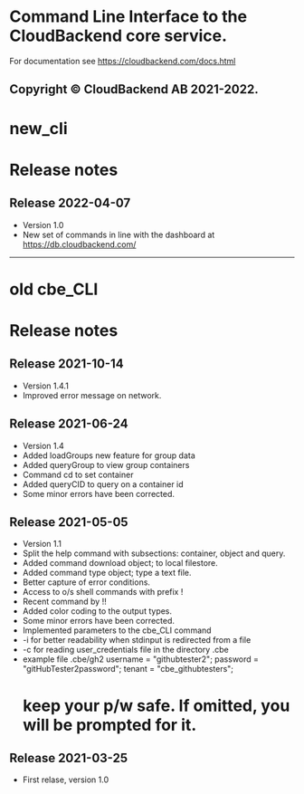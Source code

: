# Command Line Interface to the CloudBackend core service.

For documentation see  https://cloudbackend.com/docs.html

Copyright © CloudBackend AB 2021-2022.
--------------------------------------

new_cli
=======

Release notes
=============

Release 2022-04-07
------------------
* Version 1.0
* New set of commands in line with the dashboard at https://db.cloudbackend.com/


-----

old cbe_CLI
===========

Release notes
=============

Release 2021-10-14
------------------
* Version 1.4.1
* Improved error message on network.

Release 2021-06-24
------------------
* Version 1.4
* Added loadGroups new feature for group data
* Added queryGroup to view group containers
* Command cd to set container
* Added queryCID to query on a container id
* Some minor errors have been corrected.


Release 2021-05-05
------------------
* Version 1.1
* Split the help command with subsections: container, object and query.
* Added command download object; to local filestore.
* Added command type object; type a text file. 
* Better capture of error conditions.
* Access to o/s shell commands with prefix !
* Recent command by !!
* Added color coding to the output types.
* Some minor errors have been corrected.
* Implemented parameters to the cbe_CLI command
*   -i for better readability when stdinput is redirected from a file
*   -c for reading user_credentials file in the directory .cbe
* example file .cbe/gh2
  username = "githubtester2";
  password = "gitHubTester2password";
  tenant   = "cbe_githubtesters";
  # keep your p/w safe. If omitted, you will be prompted for it.


Release 2021-03-25
------------------
* First relase, version 1.0
